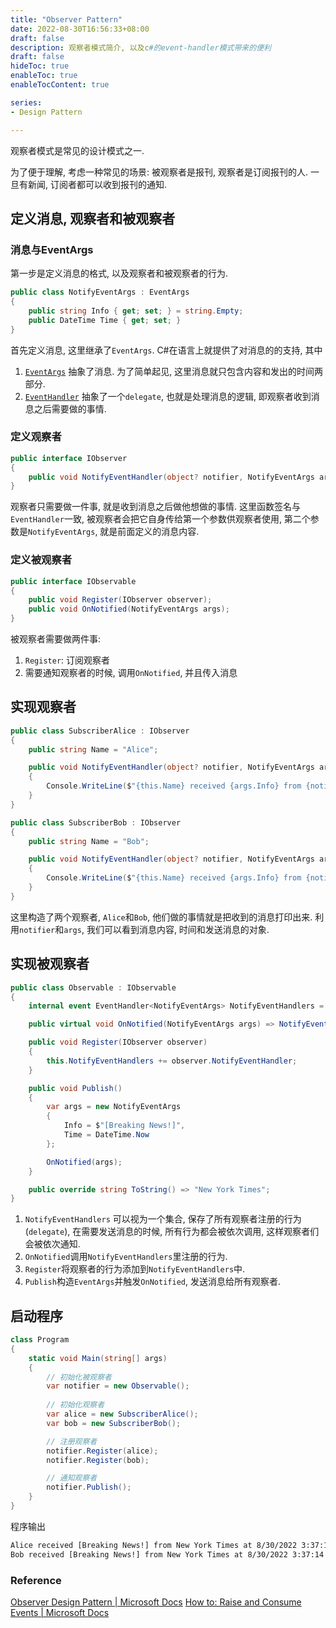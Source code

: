 ```yaml
---
title: "Observer Pattern"
date: 2022-08-30T16:56:33+08:00
draft: false
description: 观察者模式简介, 以及c#的event-handler模式带来的便利
draft: false
hideToc: true
enableToc: true
enableTocContent: true

series:
- Design Pattern

---
```

观察者模式是常见的设计模式之一.

<!--more-->

为了便于理解, 考虑一种常见的场景: 被观察者是报刊, 观察者是订阅报刊的人. 一旦有新闻, 订阅者都可以收到报刊的通知.

## 定义消息, 观察者和被观察者
### 消息与EventArgs
第一步是定义消息的格式, 以及观察者和被观察者的行为.
```c#
public class NotifyEventArgs : EventArgs
{
    public string Info { get; set; } = string.Empty;
    public DateTime Time { get; set; }
}
```
首先定义消息, 这里继承了`EventArgs`. C#在语言上就提供了对消息的的支持, 其中
1. [`EventArgs`](https://docs.microsoft.com/en-us/dotnet/api/system.eventargs?view=net-6.0) 抽象了消息. 为了简单起见, 这里消息就只包含内容和发出的时间两部分.
2. [`EventHandler`](https://docs.microsoft.com/en-us/dotnet/api/system.eventhandler?view=net-6.0) 抽象了一个`delegate`, 也就是处理消息的逻辑, 即观察者收到消息之后需要做的事情.

### 定义观察者
```c#
public interface IObserver
{
    public void NotifyEventHandler(object? notifier, NotifyEventArgs args);
}
```
观察者只需要做一件事, 就是收到消息之后做他想做的事情. 这里函数签名与`EventHandler`一致, 被观察者会把它自身传给第一个参数供观察者使用, 第二个参数是`NotifyEventArgs`, 就是前面定义的消息内容.

### 定义被观察者
```c#
public interface IObservable
{
    public void Register(IObserver observer);
    public void OnNotified(NotifyEventArgs args);
}
```
被观察者需要做两件事:
1. `Register`: 订阅观察者 
2. 需要通知观察者的时候, 调用`OnNotified`, 并且传入消息

## 实现观察者
```c#
public class SubscriberAlice : IObserver
{
    public string Name = "Alice";

    public void NotifyEventHandler(object? notifier, NotifyEventArgs args)
    {
        Console.WriteLine($"{this.Name} received {args.Info} from {notifier?.ToString()} at {args.Time}.");
    }
}

public class SubscriberBob : IObserver
{
    public string Name = "Bob";

    public void NotifyEventHandler(object? notifier, NotifyEventArgs args)
    {
        Console.WriteLine($"{this.Name} received {args.Info} from {notifier?.ToString()} at {args.Time}.");
    }
}
```
这里构造了两个观察者, `Alice`和`Bob`, 他们做的事情就是把收到的消息打印出来. 利用`notifier`和`args`, 我们可以看到消息内容, 时间和发送消息的对象.

## 实现被观察者
```c#
public class Observable : IObservable
{
    internal event EventHandler<NotifyEventArgs> NotifyEventHandlers = delegate {};

    public virtual void OnNotified(NotifyEventArgs args) => NotifyEventHandlers(this, args);

    public void Register(IObserver observer)
    {
        this.NotifyEventHandlers += observer.NotifyEventHandler;
    }

    public void Publish()
    {
        var args = new NotifyEventArgs 
        {
            Info = $"[Breaking News!]", 
            Time = DateTime.Now 
        };

        OnNotified(args);
    }

    public override string ToString() => "New York Times";
}
```
1. `NotifyEventHandlers` 可以视为一个集合, 保存了所有观察者注册的行为(`delegate`), 在需要发送消息的时候, 所有行为都会被依次调用, 这样观察者们会被依次通知.
2. `OnNotified`调用`NotifyEventHandlers`里注册的行为.
3. `Register`将观察者的行为添加到`NotifyEventHandlers`中.
4. `Publish`构造`EventArgs`并触发`OnNotified`, 发送消息给所有观察者.

## 启动程序
```c#
class Program
{
    static void Main(string[] args)
    {
        // 初始化被观察者
        var notifier = new Observable();
        
        // 初始化观察者
        var alice = new SubscriberAlice();
        var bob = new SubscriberBob();

        // 注册观察者
        notifier.Register(alice);
        notifier.Register(bob);

        // 通知观察者
        notifier.Publish();
    }
}
```

程序输出
```txt
Alice received [Breaking News!] from New York Times at 8/30/2022 3:37:14 PM.
Bob received [Breaking News!] from New York Times at 8/30/2022 3:37:14 PM.
```

### Reference
[Observer Design Pattern | Microsoft Docs](https://docs.microsoft.com/en-us/dotnet/standard/events/observer-design-pattern)
[How to: Raise and Consume Events | Microsoft Docs](https://docs.microsoft.com/en-us/dotnet/standard/events/how-to-raise-and-consume-events)
